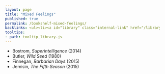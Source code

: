 ```yaml
---
layout: page
title: "Mixed Feelings"
published: true
permalink: /bookshelf-mixed-feelings/
backlinks: <ul><li><a id="library" class="internal-link" href="/library/">Library</a></li></ul>
tooltips: 
- path: tooltip_library.js
---
```


* Bostrom, *Superintelligence* (2014)
* Butler, *Wild Seed* (1980)
* Finnegan, *Barbarian Days* (2015)
* Jemisin, *The Fifth Season* (2015)
